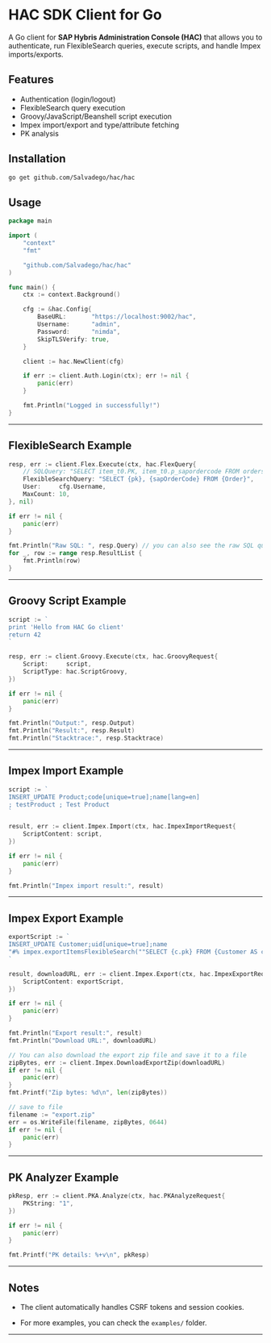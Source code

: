 # HAC SDK Client for Go

A Go client for **SAP Hybris Administration Console (HAC)** that allows you to
authenticate, run FlexibleSearch queries, execute scripts, and handle Impex
imports/exports.

## Features

* Authentication (login/logout)
* FlexibleSearch query execution
* Groovy/JavaScript/Beanshell script execution
* Impex import/export and type/attribute fetching
* PK analysis

## Installation

```bash
go get github.com/Salvadego/hac/hac
```

## Usage

```go
package main

import (
	"context"
	"fmt"

	"github.com/Salvadego/hac/hac"
)

func main() {
	ctx := context.Background()

	cfg := &hac.Config{
		BaseURL:       "https://localhost:9002/hac",
		Username:      "admin",
		Password:      "nimda",
		SkipTLSVerify: true,
	}

	client := hac.NewClient(cfg)

	if err := client.Auth.Login(ctx); err != nil {
		panic(err)
	}

	fmt.Println("Logged in successfully!")
}
```

---

## FlexibleSearch Example

```go
resp, err := client.Flex.Execute(ctx, hac.FlexQuery{
	// SQLQuery: "SELECT item_t0.PK, item_t0.p_sapordercode FROM orders item_t0", // Works too
	FlexibleSearchQuery: "SELECT {pk}, {sapOrderCode} FROM {Order}",
	User:     cfg.Username,
	MaxCount: 10,
}, nil)

if err != nil {
	panic(err)
}

fmt.Println("Raw SQL: ", resp.Query) // you can also see the raw SQL query
for _, row := range resp.ResultList {
	fmt.Println(row)
}
```

---

## Groovy Script Example

```go
script := `
print 'Hello from HAC Go client'
return 42
`

resp, err := client.Groovy.Execute(ctx, hac.GroovyRequest{
	Script:     script,
	ScriptType: hac.ScriptGroovy,
})

if err != nil {
	panic(err)
}

fmt.Println("Output:", resp.Output)
fmt.Println("Result:", resp.Result)
fmt.Println("Stacktrace:", resp.Stacktrace)
```

---

## Impex Import Example

```go
script := `
INSERT_UPDATE Product;code[unique=true];name[lang=en]
; testProduct ; Test Product
`

result, err := client.Impex.Import(ctx, hac.ImpexImportRequest{
	ScriptContent: script,
})

if err != nil {
	panic(err)
}

fmt.Println("Impex import result:", result)
```

---

## Impex Export Example

```go
exportScript := `
INSERT_UPDATE Customer;uid[unique=true];name
"#% impex.exportItemsFlexibleSearch(""SELECT {c.pk} FROM {Customer AS c}"");"
`

result, downloadURL, err := client.Impex.Export(ctx, hac.ImpexExportRequest{
	ScriptContent: exportScript,
})

if err != nil {
	panic(err)
}

fmt.Println("Export result:", result)
fmt.Println("Download URL:", downloadURL)

// You can also download the export zip file and save it to a file
zipBytes, err := client.Impex.DownloadExportZip(downloadURL)
if err != nil {
	panic(err)
}
fmt.Printf("Zip bytes: %d\n", len(zipBytes))

// save to file
filename := "export.zip"
err = os.WriteFile(filename, zipBytes, 0644)
if err != nil {
	panic(err)
}

```

---

## PK Analyzer Example

```go
pkResp, err := client.PKA.Analyze(ctx, hac.PKAnalyzeRequest{
	PKString: "1",
})

if err != nil {
	panic(err)
}

fmt.Printf("PK details: %+v\n", pkResp)
```

---

## Notes

* The client automatically handles CSRF tokens and session cookies.
- For more examples, you can check the `examples/` folder.

---
